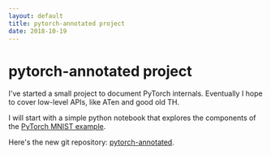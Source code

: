 ```yaml
---
layout: default
title: pytorch-annotated project
date: 2018-10-19
---
```


# pytorch-annotated project

I've started a small project to document PyTorch internals. Eventually I hope to cover low-level
APIs, like ATen and good old TH.

I will start with a simple python notebook that explores the components of the
[PyTorch MNIST example](https://github.com/pytorch/examples/tree/master/mnist).

Here's the new git repository: [pytorch-annotated](https://github.com/motus/pytorch-annotated).
